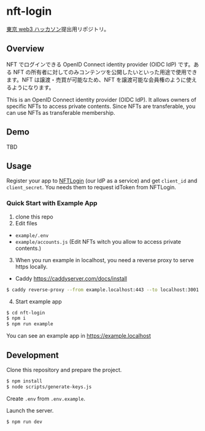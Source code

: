 # nft-login

[東京 web3 ハッカソン](https://tokyo.akindo.io/)提出用リポジトリ。

## Overview

NFT でログインできる OpenID Connect identity provider (OIDC IdP) です。ある NFT の所有者に対してのみコンテンツを公開したいといった用途で使用できます。NFT は譲渡・売買が可能なため、NFT を譲渡可能な会員権のように使えるようになります。

This is an OpenID Connect identity provider (OIDC IdP). It allows owners of specific NFTs to access private contents. Since NFTs are transferable, you can use NFTs as transferable membership.

<!-- - Tech stacks
  - Node.js
  - [web3.js](https://github.com/web3/web3.js#readme)
- Blockchain
  - [Polygon Mumbai](https://wiki.polygon.technology/docs/develop/network-details/network/#mumbai-pos-testnet)
- Deployed Contract
  - N/A. We don't deploy Contract. -->

## Demo

TBD

## Usage

Register your app to [NFTLogin](https://nft-login.clsl.net) (our IdP as a service) and get `client_id` and `client_secret`. You needs them to request idToken from NFTLogin.

### Quick Start with Example App
1. clone this repo
2. Edit files
  - `example/.env`
  - `example/accounts.js` (Edit NFTs witch you allow to access private contents.)

3. When you run example in localhost, you need a reverse proxy to serve https locally.

- Caddy https://caddyserver.com/docs/install

```sh
$ caddy reverse-proxy --from example.localhost:443 --to localhost:3001
```

4. Start example app
```sh
$ cd nft-login
$ npm i
$ npm run example
```

You can see an example app in https://example.localhost

## Development

Clone this repository and prepare the project.

```sh
$ npm install
$ node scripts/generate-keys.js
```

Create `.env` from `.env.example`.

Launch the server.

```sh
$ npm run dev
```
